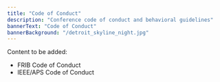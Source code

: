 ```yaml
---
title: "Code of Conduct"
description: "Conference code of conduct and behavioral guidelines"
bannerText: "Code of Conduct"
bannerBackground: "/detroit_skyline_night.jpg"
---
```


Content to be added:

- FRIB Code of Conduct
- IEEE/APS Code of Conduct

